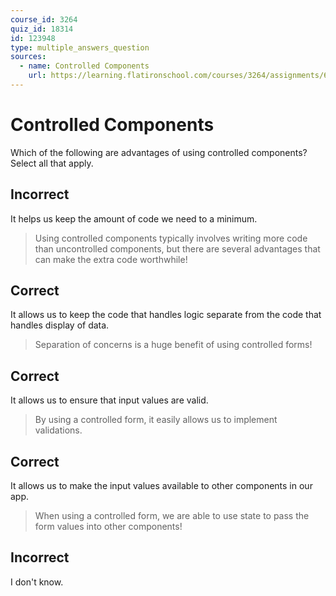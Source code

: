 ```yaml
---
course_id: 3264
quiz_id: 18314
id: 123948
type: multiple_answers_question
sources:
  - name: Controlled Components
    url: https://learning.flatironschool.com/courses/3264/assignments/68041
---
```


# Controlled Components

Which of the following are advantages of using controlled components? Select all
that apply.

## Incorrect

It helps us keep the amount of code we need to a minimum.

> Using controlled components typically involves writing more code than
> uncontrolled components, but there are several advantages that can make the
> extra code worthwhile!

## Correct

It allows us to keep the code that handles logic separate from the code that
handles display of data.

> Separation of concerns is a huge benefit of using controlled forms!

## Correct

It allows us to ensure that input values are valid.

> By using a controlled form, it easily allows us to implement validations.

## Correct

It allows us to make the input values available to other components in our app.

> When using a controlled form, we are able to use state to pass the form values
> into other components!

## Incorrect

I don't know.
